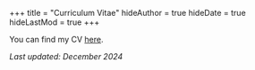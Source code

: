 +++
title = "Curriculum Vitae"
hideAuthor = true
hideDate = true
hideLastMod = true
+++

You can find my CV [here](../files/M%20Postolache%20CV%20Dec%202024.pdf).

_Last updated: December 2024_